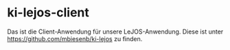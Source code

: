 # ki-lejos-client
Das ist die Client-Anwendung für unsere LeJOS-Anwendung. Diese ist unter https://github.com/mbiesenb/ki-lejos zu finden.